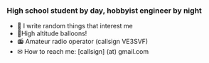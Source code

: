 ### High school student by day, hobbyist engineer by night

- 🔭 I write random things that interest me
- 🎈High altitude balloons!
- 📻 Amateur radio operator (callsign VE3SVF)
- ✉ How to reach me: [callsign] (at) gmail.com

